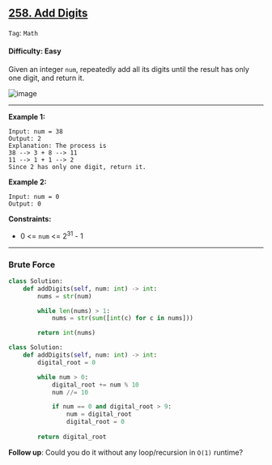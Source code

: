 ## [258. Add Digits](https://leetcode.com/problems/add-digits/)

```Tag```: ```Math```

#### Difficulty: Easy

Given an integer ```num```, repeatedly add all its digits until the result has only one digit, and return it.

![image](https://user-images.githubusercontent.com/35042430/234463377-1e734582-e816-48fa-861a-e1ec9a02d727.png)

---

__Example 1:__
```
Input: num = 38
Output: 2
Explanation: The process is
38 --> 3 + 8 --> 11
11 --> 1 + 1 --> 2 
Since 2 has only one digit, return it.
```

__Example 2:__
```
Input: num = 0
Output: 0
```

__Constraints:__

- 0 <= ```num``` <= 2<sup>31</sup> - 1

---

### Brute Force

```Python
class Solution:
    def addDigits(self, num: int) -> int:
        nums = str(num)

        while len(nums) > 1:
            nums = str(sum([int(c) for c in nums]))

        return int(nums)
```

```Python
class Solution:
    def addDigits(self, num: int) -> int:
        digital_root = 0

        while num > 0:
            digital_root += num % 10
            num //= 10

            if num == 0 and digital_root > 9:
                num = digital_root
                digital_root = 0
        
        return digital_root
```

__Follow up__: Could you do it without any loop/recursion in ```O(1)``` runtime?
